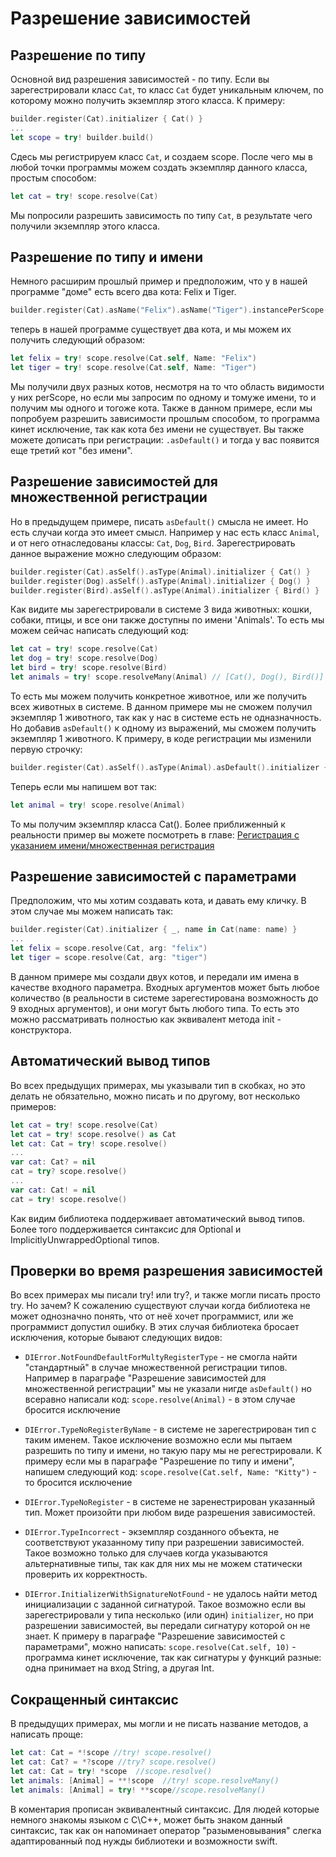 # Разрешение зависимостей

## Разрешение по типу
Основной вид разрешения зависимостей - по типу. Если вы зарегестрировали класс `Cat`, то класс `Cat` будет уникальным ключем, по которому можно получить экземпляр этого класса. К примеру:
```Swift
builder.register(Cat).initializer { Cat() }
...
let scope = try! builder.build()
```
Сдесь мы регистрируем класс `Cat`, и создаем scope. После чего мы в любой точки программы можем создать экземпляр данного класса, простым способом:
```Swift
let cat = try! scope.resolve(Cat)
```
Мы попросили разрешить зависимость по типу `Cat`, в результате чего получили экземпляр этого класса.

## Разрешение по типу и имени
Немного расширим прошлый пример и предположим, что у в нашей программе "доме" есть всего два кота: Felix и Tiger.
```Swift
builder.register(Cat).asName("Felix").asName("Tiger").instancePerScope().initializer { Cat() }
```
теперь в нашей программе существует два кота, и мы можем их получить следующий образом:
```Swift
let felix = try! scope.resolve(Cat.self, Name: "Felix")
let tiger = try! scope.resolve(Cat.self, Name: "Tiger")
```
Мы получили двух разных котов, несмотря на то что область видимости у них perScope, но если мы запросим по одному и томуже имени, то и получим мы одного и тогоже кота. Также в данном примере, если мы попробуем разрешить зависимости прошлым способом, то программа кинет исключение, так как кота без имени не существует.
Вы также можете дописать при регистрации: `.asDefault()` и тогда у вас появится еще третий кот "без имени".

## Разрешение зависимостей для множественной регистрации
Но в предыдущем примере, писать `asDefault()` смысла не имеет. Но есть случаи когда это имеет смысл. Например у нас есть класс `Animal`, и от него отнаследованы классы: `Cat`, `Dog`, `Bird`. Зарегестрировать данное выражение можно следующим образом:
```Swift
builder.register(Cat).asSelf().asType(Animal).initializer { Cat() }
builder.register(Dog).asSelf().asType(Animal).initializer { Dog() }
builder.register(Bird).asSelf().asType(Animal).initializer { Bird() }
```

Как видите мы зарегестрировали в системе 3 вида животных: кошки, собаки, птицы, и все они также доступны по имени 'Animals'. То есть мы можем сейчас написать следующий код:
```Swift
let cat = try! scope.resolve(Cat)
let dog = try! scope.resolve(Dog)
let bird = try! scope.resolve(Bird)
let animals = try! scope.resolveMany(Animal) // [Cat(), Dog(), Bird()]
```
То есть мы можем получить конкретное животное, или же получить всех животных в системе. В данном примере мы не сможем получил экземпляр 1 животного, так как у нас в системе есть не одназначность. Но добавив `asDefault()` к одному из выражений, мы сможем получить экземпляр 1 животного. К примеру, в коде регистрации мы изменили первую строчку:
```Swift
builder.register(Cat).asSelf().asType(Animal).asDefault().initializer { Cat() }
```
Теперь если мы напишем вот так:
```Swift
let animal = try! scope.resolve(Animal)
```
То мы получим экземпляр класса Cat().
Более приближенный к реальности пример вы можете посмотреть в главе: [Регистрация с указанием имени/множественная регистрация](https://github.com/ivlevAstef/DITranquillity/wiki/MultyRegistration-(RU))

## Разрешение зависимостей с параметрами
Предположим, что мы хотим создавать кота, и давать ему кличку. В этом случае мы можем написать так:
```Swift
builder.register(Cat).initializer { _, name in Cat(name: name) }
...
let felix = scope.resolve(Cat, arg: "felix")
let tiger = scope.resolve(Cat, arg: "tiger")
```
В данном примере мы создали двух котов, и передали им имена в качестве входного параметра. 
Входных аргументов может быть любое количество (в реальности в системе зарегестирована возможность до 9 входных аргументов), и они могут быть любого типа. То есть это можно рассматривать полностью как эквивалент метода init - конструктора.

## Автоматический вывод типов
Во всех предыдущих примерах, мы указывали тип в скобках, но это делать не обязательно, можно писать и по другому, вот несколько примеров:
```Swift
let cat = try! scope.resolve(Cat)
let cat = try! scope.resolve() as Cat
let cat: Cat = try! scope.resolve()
...
var cat: Cat? = nil
cat = try? scope.resolve()
...
var cat: Cat! = nil
cat = try! scope.resolve()
```
Как видим библиотека поддерживает автоматический вывод типов. Более того поддерживается синтаксис для Optional и ImplicitlyUnwrappedOptional типов.

## Проверки во время разрешения зависимостей
Во всех примерах мы писали try! или try?, и также могли писать просто try. Но зачем? К сожалению существуют случаи когда библиотека не может однозначно понять, что от неё хочет программист, или же программист допустил ошибку. В этих случая библиотека бросает исключения, которые бывают следующих видов:

* `DIError.NotFoundDefaultForMultyRegisterType` - не смогла найти "стандартный" в случае множественной регистрации типов. Например в параграфе "Разрешение зависимостей для множественной регистрации" мы не указали нигде `asDefault()` но всеравно написали код: `scope.resolve(Animal)` - в этом случае бросится исключение

* `DIError.TypeNoRegisterByName` - в системе не зарегестрирован тип с таким именем. Такое исключение возможно если мы пытаем разрешить по типу и имени, но такую пару мы не регестрировали. К примеру если мы в параграфе "Разрешение по типу и имени", напишем следующий код: `scope.resolve(Cat.self, Name: "Kitty")` - то бросится исключение

* `DIError.TypeNoRegister` - в системе не заренестрирован указанный тип. Может произойти при любом виде разрешения зависимостей.

* `DIError.TypeIncorrect` - экземпляр созданного объекта, не соответствуют указанному типу при разрешении зависимостей. Такое возможно только для случаев когда указываются альтернативные типы, так как для них мы не можем статически проверить их корректность.

* `DIError.InitializerWithSignatureNotFound` - не удалось найти метод инициализации с заданной сигнатурой. Такое возможно если вы зарегестрировали у типа несколько (или один) `initializer`, но при разрешении зависимостей, вы передали сигнатуру которой он не знает. К примеру в параграфе "Разрешение зависимостей с параметрами", можно написать: `scope.resolve(Cat.self, 10)` - программа кинет исключение, так как сигнатуры у функций разные: одна принимает на вход String, а другая Int.

## Сокращенный синтаксис
В предыдущих примерах, мы могли и не писать название методов, а написать проще:
```Swift
let cat: Cat = *!scope //try! scope.resolve()
let cat: Cat? = *?scope //try? scope.resolve()
let cat: Cat = try! *scope  //scope.resolve()
let animals: [Animal] = **!scope  //try! scope.resolveMany()
let animals: [Animal] = try! **scope//scope.resolveMany()
```
В коментария прописан эквивалентный синтаксис. Для людей которые немного знакомы языком с C\С++, может быть знаком данный синтаксис, так как он напоминает оператор "разыменовывания" слегка адаптированный под нужды библиотеки и возможности swift.